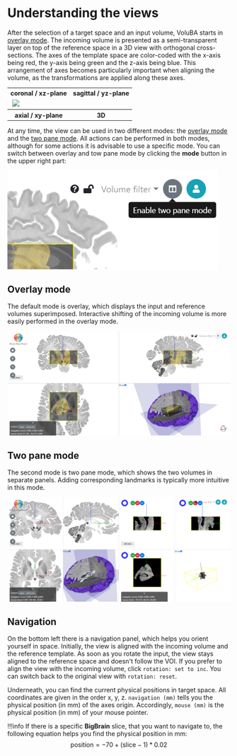 # Understanding the views

After the selection of a target space and an input volume, VoluBA starts in [overlay mode](#overlay-mode). The incoming volume is presented as a semi-transparent layer on top of the reference space in a 3D view with orthogonal cross-sections. The axes of the template space are color-coded with the x-axis being red, the y-axis being green and the z-axis being blue. This arrangement of axes becomes particularly important when aligning the volume, as the transformations are applied along these axes.

<table>
    <ttop>
        <tr>
            <th>coronal / xz-plane</th>
            <th>sagittal / yz-plane</th>
        </tr>
    </ttop>
    <ttop>
        <tr>
            <td colspan=2> &nbsp;<img src="../images/overlay_mode.png"></td>
        </tr>
    </ttop>
	<tbottom>
        <tr>
            <th>axial / xy-plane</th>
            <th>3D</th>
        </tr>
    </tbottom>
</table>

At any time, the view can be used in two different modes: the [overlay mode](#overlay-mode) and the [two pane mode](#two-pane-mode). All actions can be performed in both modes, although for some actions it is advisable to use a specific mode. You can switch between overlay and tow pane mode by clicking the **mode** button in the upper right part:

![snippet](images/mode.png)

## Overlay mode

The default mode is overlay, which displays the input and reference volumes superimposed. Interactive shifting of the incoming volume is more easily performed in the overlay mode.

![screenshot](images/overlay_mode.png)

## Two pane mode

The second mode is two pane mode, which shows the two volumes in separate panels. Adding corresponding landmarks is typically more intuitive in this mode.

![screenshot](images/two_pane_mode.png)

## Navigation

On the bottom left there is a navigation panel, which helps you orient yourself in space. Initially, the view is aligned with the incoming volume and the reference template. As soon as you rotate the input, the view stays aligned to the reference space and doesn't follow the VOI. If you prefer to align the view with the incoming volume, click `rotation: set to inc`. You can switch back to the original view with `rotation: reset`.

Underneath, you can find the current physical positions in target space. All coordinates are given in the order x, y, z. `navigation (mm)` tells you the physical position (in mm) of the axes origin. Accordingly, `mouse (mm)` is the physical position (in mm) of your mouse pointer.

!!!info
    If there is a specific **BigBrain** slice, that you want to navigate to, the following equation helps you find the physical position in mm:
    $$\text{position} = -70 + (\text{slice}-1) * 0.02$$